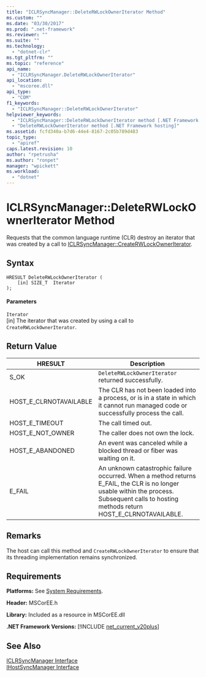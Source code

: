 ```yaml
---
title: "ICLRSyncManager::DeleteRWLockOwnerIterator Method"
ms.custom: ""
ms.date: "03/30/2017"
ms.prod: ".net-framework"
ms.reviewer: ""
ms.suite: ""
ms.technology: 
  - "dotnet-clr"
ms.tgt_pltfrm: ""
ms.topic: "reference"
api_name: 
  - "ICLRSyncManager.DeleteRWLockOwnerIterator"
api_location: 
  - "mscoree.dll"
api_type: 
  - "COM"
f1_keywords: 
  - "ICLRSyncManager::DeleteRWLockOwnerIterator"
helpviewer_keywords: 
  - "ICLRSyncManager::DeleteRWLockOwnerIterator method [.NET Framework hosting]"
  - "DeleteRWLockOwnerIterator method [.NET Framework hosting]"
ms.assetid: fcfd340a-b7d6-44e4-8167-2c05b789d483
topic_type: 
  - "apiref"
caps.latest.revision: 10
author: "rpetrusha"
ms.author: "ronpet"
manager: "wpickett"
ms.workload: 
  - "dotnet"
---
```

# ICLRSyncManager::DeleteRWLockOwnerIterator Method
Requests that the common language runtime (CLR) destroy an iterator that was created by a call to [ICLRSyncManager::CreateRWLockOwnerIterator](../../../../docs/framework/unmanaged-api/hosting/iclrsyncmanager-createrwlockowneriterator-method.md).  
  
## Syntax  
  
```  
HRESULT DeleteRWLockOwnerIterator (  
    [in] SIZE_T  Iterator  
);  
```  
  
#### Parameters  
 `Iterator`  
 [in] The iterator that was created by using a call to `CreateRWLockOwnerIterator`.  
  
## Return Value  
  
|HRESULT|Description|  
|-------------|-----------------|  
|S_OK|`DeleteRWLockOwnerIterator` returned successfully.|  
|HOST_E_CLRNOTAVAILABLE|The CLR has not been loaded into a process, or is in a state in which it cannot run managed code or successfully process the call.|  
|HOST_E_TIMEOUT|The call timed out.|  
|HOST_E_NOT_OWNER|The caller does not own the lock.|  
|HOST_E_ABANDONED|An event was canceled while a blocked thread or fiber was waiting on it.|  
|E_FAIL|An unknown catastrophic failure occurred. When a method returns E_FAIL, the CLR is no longer usable within the process. Subsequent calls to hosting methods return HOST_E_CLRNOTAVAILABLE.|  
  
## Remarks  
 The host can call this method and `CreateRWLockOwnerIterator` to ensure that its threading implementation remains synchronized.  
  
## Requirements  
 **Platforms:** See [System Requirements](../../../../docs/framework/get-started/system-requirements.md).  
  
 **Header:** MSCorEE.h  
  
 **Library:** Included as a resource in MSCorEE.dll  
  
 **.NET Framework Versions:** [!INCLUDE [net_current_v20plus](../../../../includes/net-current-v20plus-md.md)]  
  
## See Also  
 [ICLRSyncManager Interface](../../../../docs/framework/unmanaged-api/hosting/iclrsyncmanager-interface.md)  
 [IHostSyncManager Interface](../../../../docs/framework/unmanaged-api/hosting/ihostsyncmanager-interface.md)
